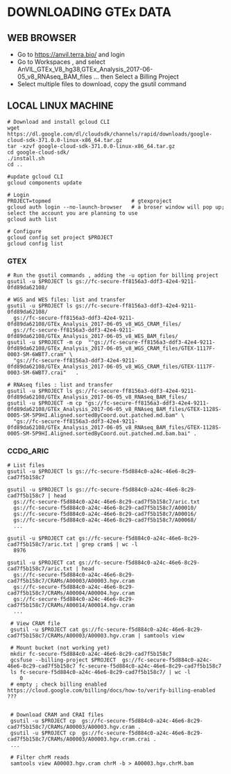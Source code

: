 # DOWNLOADING GTEx DATA #

## WEB BROWSER ##

* Go to https://anvil.terra.bio/ and login
* Go to Workspaces , and select AnVIL_GTEx_V8_hg38,GTEx_Analysis_2017-06-05_v8_RNAseq_BAM_files ... then Select a Billing Project
* Select multiple files to download, copy the gsutil command

## LOCAL LINUX MACHINE ##

    # Download and install gcloud CLI
    wget https://dl.google.com/dl/cloudsdk/channels/rapid/downloads/google-cloud-sdk-371.0.0-linux-x86_64.tar.gz
    tar -xzvf google-cloud-sdk-371.0.0-linux-x86_64.tar.gz
    cd google-cloud-sdk/
    ./install.sh
    cd ..

    #update gcloud CLI
    gcloud components update

    # Login
    PROJECT=topmed                          # gtexproject
    gcloud auth login --no-launch-browser   # a broser window will pop up; select the account you are planning to use
    gcloud auth list

    # Configure
    gcloud config set project $PROJECT
    gcloud config list

### GTEX ###

    # Run the gsutil commands , adding the -u option for billing project
    gsutil -u $PROJECT ls gs://fc-secure-ff8156a3-ddf3-42e4-9211-0fd89da62108/

    # WGS and WES files: list and transfer
    gsutil -u $PROJECT ls gs://fc-secure-ff8156a3-ddf3-42e4-9211-0fd89da62108/
      gs://fc-secure-ff8156a3-ddf3-42e4-9211-0fd89da62108/GTEx_Analysis_2017-06-05_v8_WGS_CRAM_files/
      gs://fc-secure-ff8156a3-ddf3-42e4-9211-0fd89da62108/GTEx_Analysis_2017-06-05_v8_WES_BAM_files/
    gsutil -u $PROJECT -m cp  ""gs://fc-secure-ff8156a3-ddf3-42e4-9211-0fd89da62108/GTEx_Analysis_2017-06-05_v8_WGS_CRAM_files/GTEX-1117F-0003-SM-6WBT7.cram" \
      "gs://fc-secure-ff8156a3-ddf3-42e4-9211-0fd89da62108/GTEx_Analysis_2017-06-05_v8_WGS_CRAM_files/GTEX-1117F-0003-SM-6WBT7.crai"   .
   
    # RNAseq files : list and transfer
    gsutil -u $PROJECT ls gs://fc-secure-ff8156a3-ddf3-42e4-9211-0fd89da62108/GTEx_Analysis_2017-06-05_v8_RNAseq_BAM_files/
    gsutil -u $PROJECT -m cp "gs://fc-secure-ff8156a3-ddf3-42e4-9211-0fd89da62108/GTEx_Analysis_2017-06-05_v8_RNAseq_BAM_files/GTEX-1128S-0005-SM-5P9HI.Aligned.sortedByCoord.out.patched.md.bam" \
      "gs://fc-secure-ff8156a3-ddf3-42e4-9211-0fd89da62108/GTEx_Analysis_2017-06-05_v8_RNAseq_BAM_files/GTEX-1128S-0005-SM-5P9HI.Aligned.sortedByCoord.out.patched.md.bam.bai" .

### CCDG_ARIC ###

    # List files
    gsutil -u $PROJECT ls gs://fc-secure-f5d884c0-a24c-46e6-8c29-cad7f5b158c7

    gsutil -u $PROJECT ls gs://fc-secure-f5d884c0-a24c-46e6-8c29-cad7f5b158c7 | head
      gs://fc-secure-f5d884c0-a24c-46e6-8c29-cad7f5b158c7/aric.txt
      gs://fc-secure-f5d884c0-a24c-46e6-8c29-cad7f5b158c7/A00010/
      gs://fc-secure-f5d884c0-a24c-46e6-8c29-cad7f5b158c7/A00016/
      gs://fc-secure-f5d884c0-a24c-46e6-8c29-cad7f5b158c7/A00068/
      ...

    gsutil -u $PROJECT cat gs://fc-secure-f5d884c0-a24c-46e6-8c29-cad7f5b158c7/aric.txt | grep cram$ | wc -l
      8976

    gsutil -u $PROJECT cat gs://fc-secure-f5d884c0-a24c-46e6-8c29-cad7f5b158c7/aric.txt | head
      gs://fc-secure-f5d884c0-a24c-46e6-8c29-cad7f5b158c7/CRAMs/A00003/A00003.hgv.cram
      gs://fc-secure-f5d884c0-a24c-46e6-8c29-cad7f5b158c7/CRAMs/A00004/A00004.hgv.cram
      gs://fc-secure-f5d884c0-a24c-46e6-8c29-cad7f5b158c7/CRAMs/A00014/A00014.hgv.cram
      ...

     # View CRAM file
     gsutil -u $PROJECT cat gs://fc-secure-f5d884c0-a24c-46e6-8c29-cad7f5b158c7/CRAMs/A00003/A00003.hgv.cram | samtools view

     # Mount bucket (not working yet)
     mkdir fc-secure-f5d884c0-a24c-46e6-8c29-cad7f5b158c7
     gcsfuse --billing-project $PROJECT  gs://fc-secure-f5d884c0-a24c-46e6-8c29-cad7f5b158c7 fc-secure-f5d884c0-a24c-46e6-8c29-cad7f5b158c7
     ls fc-secure-f5d884c0-a24c-46e6-8c29-cad7f5b158c7/ | wc -l
        0
     # empty ; check billing enabled https://cloud.google.com/billing/docs/how-to/verify-billing-enabled ???


     # Download CRAM and CRAI files
     gsutil -u $PROJECT cp  gs://fc-secure-f5d884c0-a24c-46e6-8c29-cad7f5b158c7/CRAMs/A00003/A00003.hgv.cram .
     gsutil -u $PROJECT cp  gs://fc-secure-f5d884c0-a24c-46e6-8c29-cad7f5b158c7/CRAMs/A00003/A00003.hgv.cram.crai .
     ...

     # Filter chrM reads
     samtools view A00003.hgv.cram chrM -b > A00003.hgv.chrM.bam

